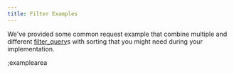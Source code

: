 ```yaml
---
title: Filter Examples
---
```


We've provided some common request example that combine multiple and different [filter_query](#filter-queries/overview)s with sorting that you might need during your implementation.

;examplearea

